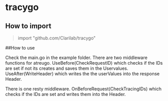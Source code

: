 # tracygo

## How to import

> import "github.com/Clarilab/tracygo"

##How to use

Check the main.go in the example folder.
There are two middleware functions for atreugo.
UseBefore(CheckRequestID) which checks if the IDs are set if not its creates and saves them in the Uservalues.
UseAfter(WriteHeader) which writes the the userValues  into the response Header.

There is one resty middleware.
OnBeforeRequest(CheckTracingIDs) which checks if the IDs are set and writes them into the Header.
